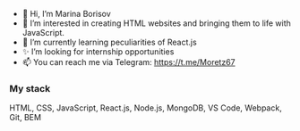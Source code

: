 - 👋 Hi, I’m Marina Borisov
- 👀 I’m interested in creating HTML websites and bringing them to life with JavaScript.
- 🌱 I’m currently learning peculiarities of React.js
- ✨ I’m looking for internship opportunities
- 📫 You can reach me via Telegram: https://t.me/Moretz67

### My stack
HTML, CSS, JavaScript, React.js, Node.js, MongoDB, VS Code, Webpack, Git, BEM

<!---
MarinaBorisov/MarinaBorisov is a ✨ special ✨ repository because its `README.md` (this file) appears on your GitHub profile.
You can click the Preview link to take a look at your changes.
--->
